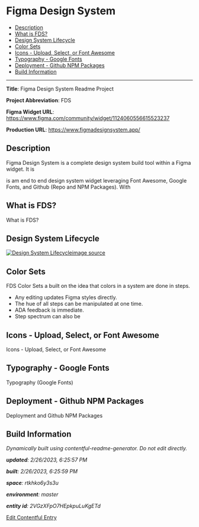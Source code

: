 # Figma Design System
<!-- 
  Do not edit directly, built using contentful-readme-generator.
  Content details in Build Information below.
-->

- [Description](#description)
- [What is FDS?](#what-is-fds)
- [Design System Lifecycle](#design-system-lifecycle)
- [Color Sets](#color-sets)
- [Icons - Upload, Select, or Font Awesome](#icons---upload-select-or-font-awesome)
- [Typography - Google Fonts](#typography---google-fonts)
- [Deployment - Github NPM Packages](#deployment---github-npm-packages)
- [Build Information](#build-information)

---


__Title__: Figma Design System Readme Project

__Project Abbreviation__: FDS

__Figma Widget URL__: https://www.figma.com/community/widget/1124060556615523237

__Production URL__: https://www.figmadesignsystem.app/

## Description

Figma Design System is a complete design system build tool within a Figma widget. It is 

is am end to end design system widget leveraging Font Awesome, Google Fonts, and Github (Repo and NPM Packages). With 

## What is FDS?
What is FDS?

## Design System Lifecycle
[![Design System Lifecycle](https://images.ctfassets.net/rtkhko6y3s3u/STDEhsaxXEs9cdoWTaJ5d/c6c1a14aea3bc6bb7fcd44aa8fd91800/Design_System_Lifecycle.png)](https://images.ctfassets.net/rtkhko6y3s3u/STDEhsaxXEs9cdoWTaJ5d/c6c1a14aea3bc6bb7fcd44aa8fd91800/Design_System_Lifecycle.png "View Full Size")[image source](https://www.figma.com/file/Msm91sl0dhVPyjUnnbtd7j/?node-id=5:61)



## Color Sets
FDS Color Sets a built on the idea that colors in a system are done in steps.

- Any editing updates Figma styles directly.
- The hue of all steps can be manipulated at one time.
- ADA feedback is immediate.
- Step spectrum can also be 


## Icons - Upload, Select, or Font Awesome
Icons - Upload, Select, or Font Awesome

## Typography - Google Fonts
Typography (Google Fonts)

## Deployment - Github NPM Packages
Deployment and Github NPM Packages

## Build Information

*Dynamically built using contentful-readme-generator. Do not edit directly.*

*__updated__: 2/26/2023, 6:25:57 PM*

*__built__: 2/26/2023, 6:25:59 PM*

*__space__: rtkhko6y3s3u*

*__environment__: master*

*__entity id__: 2VGzXFpO7HEpkpuLuKgETd*

[Edit Contentful Entry](https://app.contentful.com/spaces/rtkhko6y3s3u/environments/master/entries/2VGzXFpO7HEpkpuLuKgETd)